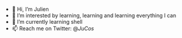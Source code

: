 - 👋 Hi, I’m Julien
- 👀 I’m interested by learning, learning and learning everything I can
- 🌱 I’m currently learning shell
- 📫 Reach me on Twitter: @_JuCos_

<!---
JulienCos/JulienCos is a ✨ special ✨ repository because its `README.md` (this file) appears on your GitHub profile.
You can click the Preview link to take a look at your changes.
--->
